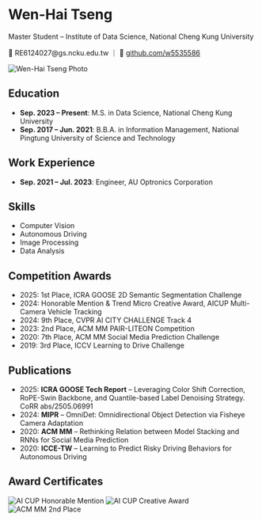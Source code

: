 <html lang="en">
<head>
  <meta charset="UTF-8" />
  <meta name="viewport" content="width=device-width, initial-scale=1.0" />
</head>
<body>
  <h1>Wen-Hai Tseng</h1>
  <p class="center">Master Student – Institute of Data Science, National Cheng Kung University</p>
  <p class="center">📧 RE6124027@gs.ncku.edu.tw ｜ 🔗 <a href="https://github.com/w5535586">github.com/w5535586</a></p>
  <img src="曾文海證件照.JPG" alt="Wen-Hai Tseng Photo" class="photo" />

  <section>
    <h2>Education</h2>
    <ul>
      <li><strong>Sep. 2023 – Present</strong>: M.S. in Data Science, National Cheng Kung University</li>
      <li><strong>Sep. 2017 – Jun. 2021</strong>: B.B.A. in Information Management, National Pingtung University of Science and Technology</li>
    </ul>
  </section>

  <section>
    <h2>Work Experience</h2>
    <ul>
      <li><strong>Sep. 2021 – Jul. 2023</strong>: Engineer, AU Optronics Corporation</li>
    </ul>
  </section>

  <section>
    <h2>Skills</h2>
    <ul>
      <li>Computer Vision</li>
      <li>Autonomous Driving</li>
      <li>Image Processing</li>
      <li>Data Analysis</li>
    </ul>
  </section>

  <section>
    <h2>Competition Awards</h2>
    <ul>
      <li>2025: 1st Place, ICRA GOOSE 2D Semantic Segmentation Challenge</li>
      <li>2024: Honorable Mention & Trend Micro Creative Award, AICUP Multi-Camera Vehicle Tracking</li>
      <li>2024: 9th Place, CVPR AI CITY CHALLENGE Track 4</li>
      <li>2023: 2nd Place, ACM MM PAIR-LITEON Competition</li>
      <li>2020: 7th Place, ACM MM Social Media Prediction Challenge</li>
      <li>2019: 3rd Place, ICCV Learning to Drive Challenge</li>
    </ul>
  </section>

  <section>
    <h2>Publications</h2>
    <ul>
      <li>2025: <strong>ICRA GOOSE Tech Report</strong> – Leveraging Color Shift Correction, RoPE-Swin Backbone, and Quantile-based Label Denoising Strategy. CoRR abs/2505.06991</li>
      <li>2024: <strong>MIPR</strong> – OmniDet: Omnidirectional Object Detection via Fisheye Camera Adaptation</li>
      <li>2020: <strong>ACM MM</strong> – Rethinking Relation between Model Stacking and RNNs for Social Media Prediction</li>
      <li>2020: <strong>ICCE-TW</strong> – Learning to Predict Risky Driving Behaviors for Autonomous Driving</li>
    </ul>
  </section>

  <section>
    <h2>Award Certificates</h2>
    <img src="AICUP_曾文海佳作.jpg" alt="AI CUP Honorable Mention" class="cert" />
    <img src="AICUP_曾文海創意獎.jpg" alt="AI CUP Creative Award" class="cert" />
    <img src="ACMM_曾文海.jpg" alt="ACM MM 2nd Place" class="cert" />
  </section>

</body>
</html>
